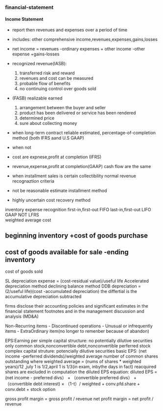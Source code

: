 ### financial-statement

#### Income Statement
- report then revenues and expenses over a period of time
- includes: other comprehensive income,revenues,expenses,gains,losses
- net income = revenues -ordinary expenses + other income -other expense +gains-losses

- recognized revenue(IASB): 
	1. transferred risk and reward
	2. revenues and cost can be measured
	3. probable flow of  benefits
	4. no continuing control over goods sold
- (FASB)
	realizable earned
	1. arrangement between the buyer and seller
	2. product has been delivered or service has been rendered
	3. determined price
	4. sure about collecting money

- when long-term contract reliable estimated,
percentage-of-completion method (both IFRS aand U.S GAAP)
- when not
- cost are expnese,profit at completion (IFRS)
- revenue,expense,profit at completion(GAAP)
cash flow are the same

- when installment sales is certain collectibility
	normal revenue recognaztion criteria
- not be reasonable estimate 
	installment method
- highly uncertain
	cost recovery method

inventory expense recognition
first-in,first-out FIFO 
last-in,first-out LIFO	GAAP NOT LFRS	
weighted average cost 

beginning inventory 
+cost of goods purchase
-----------------------
cost of goods available for sale
-ending inventory 
-----------------------
cost of goods sold

SL depreciation expense = (cost-residual value)/useful life
Accelerated depreciation method
declining balance method
	DDB depreciation = (2/useful life)(cost -accumulated depreciation)
	the differtial is the accumulative depreciation subtracted

firms disclose their accounting policies and significant estimates in the financial statement footnotes and in the management discussion and analysis (MD&A)

Non-Recurring items
	- Discontinued operations
	- Unusual or infrequently items
	- ExtraOrdinary item(no longer to remenber because of abandon)

EPS:Earning per 
simple capital structure:
no potentially dilutive securities
only common stock,nonconvertible debt,nonconvertible perferred stock
complex capital struture:
potencially dilutive securities
basic EPS: (net income -perferred dividends)/weighted average number of common shares outstanding
  where weighted average = (nums of shares * weighted years)/12 ,july 1 is 1/2,april 1 is 1/3(in exam, inbythe days in fact)
reacquired shares are excluded in computation
the diluted EPS equation:
	diluted EPS = (net income - preferred divs） + （convertible preferred divs） + （convertible debt interest) × （1-t）/
	weighted + conv.pfd.share + conv.debt + stock option

gross profit margin  = gross profit / revenue
net profit margin = net profit / revenue













